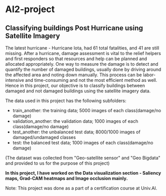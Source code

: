# AI2-project

## Classifying buildings Post Hurricane using Satellite Imagery


The latest hurricane - Hurricane Iota, had 61 total fatalities, and 41 are still missing. After a hurricane, damage assessment is vital to the relief helpers and first responders so that resources and help can be planned and allocated appropriately. One way to measure the damage is to detect and quantify the number of damaged buildings, usually done by driving around the affected area and noting down manually. This process can be labor-intensive and time-consuming and not the most efficient method as well. Hence in this project, our objective is to classify buildings between damaged and not damaged buildings using the satellite imagery data.

The data used in this project has the following subfolders:  

- train_another: the training data; 5000 images of each class(damage/no damage)
- validation_another: the validation data; 1000 images of each class(damage/no damage)
- test_another: the unbalanced test data; 8000/1000 images of damaged/undamaged classes
- test: the balanced test data; 1000 images of each class(damage/no damage)

(The dataset was collected from "Geo-satellite sensor" and "Geo Bigdata" and provided to us for the purpose of this project)


**In this project, I have worked on the Data visualization section - Saliency maps, Grad-CAM heatmaps and Image occlusion mainly.**

Note: This project was done as a part of a certification course at Univ.AI.
